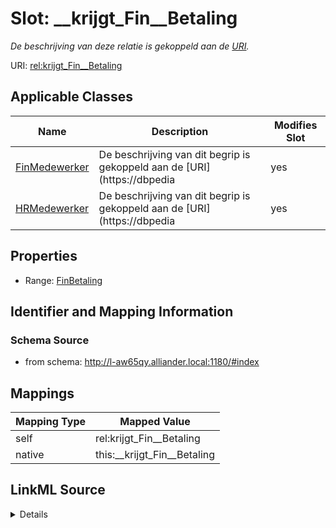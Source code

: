 

# Slot: __krijgt_Fin__Betaling


_De beschrijving van deze relatie is gekoppeld aan de [URI](https://dbpedia.org/page/Uniform_Resource_Identifier)._



URI: [rel:krijgt_Fin__Betaling](https://data.alliander.com/rel/krijgt_Fin__Betaling)



<!-- no inheritance hierarchy -->





## Applicable Classes

| Name | Description | Modifies Slot |
| --- | --- | --- |
| [FinMedewerker](FinMedewerker.md) | De beschrijving van dit begrip is gekoppeld aan de [URI](https://dbpedia |  yes  |
| [HRMedewerker](HRMedewerker.md) | De beschrijving van dit begrip is gekoppeld aan de [URI](https://dbpedia |  yes  |







## Properties

* Range: [FinBetaling](FinBetaling.md)





## Identifier and Mapping Information







### Schema Source


* from schema: http://l-aw65qy.alliander.local:1180/#index




## Mappings

| Mapping Type | Mapped Value |
| ---  | ---  |
| self | rel:krijgt_Fin__Betaling |
| native | this:__krijgt_Fin__Betaling |




## LinkML Source

<details>
```yaml
name: _ krijgt Fin__Betaling
description: De beschrijving van deze relatie is gekoppeld aan de [URI](https://dbpedia.org/page/Uniform_Resource_Identifier).
from_schema: http://l-aw65qy.alliander.local:1180/#index
rank: 1000
slot_uri: rel:krijgt_Fin__Betaling
alias: __krijgt_Fin__Betaling
domain_of:
- Fin__Medewerker
- HR__Medewerker
range: Fin__Betaling

```
</details>